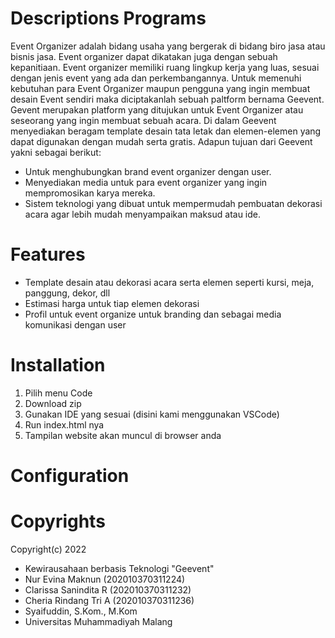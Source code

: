 # Descriptions Programs
Event Organizer adalah bidang usaha yang bergerak di bidang biro jasa atau bisnis jasa. Event organizer dapat dikatakan juga dengan sebuah kepanitiaan. Event organizer memiliki ruang lingkup kerja yang luas, sesuai dengan jenis event yang ada dan perkembangannya.
Untuk memenuhi kebutuhan para Event Organizer maupun pengguna yang ingin membuat desain Event sendiri maka diciptakanlah sebuah paltform bernama Geevent. Gevent merupakan platform yang ditujukan untuk Event Organizer atau seseorang yang ingin membuat sebuah acara. Di dalam Geevent menyediakan beragam template desain tata letak dan elemen-elemen yang dapat digunakan dengan mudah serta gratis. 
Adapun tujuan dari Geevent yakni sebagai berikut:
- Untuk menghubungkan brand event organizer dengan user.
- Menyediakan media untuk para event organizer yang ingin mempromosikan karya mereka.
- Sistem teknologi yang dibuat untuk mempermudah pembuatan dekorasi acara agar lebih mudah menyampaikan maksud atau ide.

# Features
- Template desain atau dekorasi acara serta elemen seperti kursi, meja, panggung, dekor, dll
- Estimasi harga untuk tiap elemen dekorasi
- Profil untuk event organize untuk branding dan sebagai media komunikasi dengan user

# Installation
1. Pilih menu Code
2. Download zip
3. Gunakan IDE yang sesuai (disini kami menggunakan VSCode)
4. Run index.html nya
5. Tampilan website akan muncul di browser anda

# Configuration


# Copyrights
Copyright(c) 2022 

- Kewirausahaan berbasis Teknologi
"Geevent"
- Nur Evina Maknun (202010370311224)
- Clarissa Sanindita R (202010370311232)
- Cheria Rindang Tri A (202010370311236)
- Syaifuddin, S.Kom., M.Kom
- Universitas Muhammadiyah Malang
